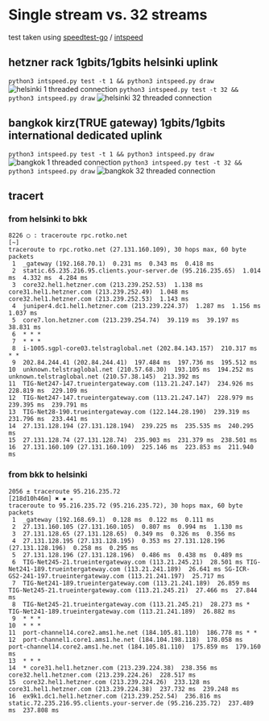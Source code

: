 # Single stream vs. 32 streams

test taken using [speedtest-go](https://github.com/showwin/speedtest-go) / [intspeed](https://github.com/rotkonetworks/intspeed)

## hetzner rack 1gbits/1gbits helsinki uplink
```python3 intspeed.py test -t 1 && python3 intspeed.py draw```
![helsinki 1 threaded connection](speedtest-hetzner-rack-1thread.png)
```python3 intspeed.py test -t 32 && python3 intspeed.py draw```
![helsinki 32 threaded connection](speedtest-hetzner-rack-32thread.png)

## bangkok kirz(TRUE gateway) 1gbits/1gbits international dedicated uplink
```python3 intspeed.py test -t 1 && python3 intspeed.py draw```
![bangkok 1 threaded connection](speedtest-bkk-1thread.png)
```python3 intspeed.py test -t 32 && python3 intspeed.py draw```
![bangkok 32 threaded connection](speedtest-bkk-32thread.png)

## tracert

### from helsinki to bkk
```
8226 ◯ : traceroute rpc.rotko.net                                                                                                    [~]
traceroute to rpc.rotko.net (27.131.160.109), 30 hops max, 60 byte packets
 1  _gateway (192.168.70.1)  0.231 ms  0.343 ms  0.418 ms
 2  static.65.235.216.95.clients.your-server.de (95.216.235.65)  1.014 ms  4.332 ms  4.284 ms
 3  core32.hel1.hetzner.com (213.239.252.53)  1.138 ms core31.hel1.hetzner.com (213.239.252.49)  1.048 ms core32.hel1.hetzner.com (213.239.252.53)  1.143 ms
 4  juniper4.dc1.hel1.hetzner.com (213.239.224.37)  1.287 ms  1.156 ms  1.037 ms
 5  core7.lon.hetzner.com (213.239.254.74)  39.119 ms  39.197 ms  38.831 ms
 6  * * *
 7  * * *
 8  i-1005.sgpl-core03.telstraglobal.net (202.84.143.157)  210.317 ms * *
 9  202.84.244.41 (202.84.244.41)  197.484 ms  197.736 ms  195.512 ms
10  unknown.telstraglobal.net (210.57.68.30)  193.105 ms  194.252 ms unknown.telstraglobal.net (210.57.38.145)  213.392 ms
11  TIG-Net247-147.trueintergateway.com (113.21.247.147)  234.926 ms  228.819 ms  229.109 ms
12  TIG-Net247-147.trueintergateway.com (113.21.247.147)  228.979 ms  239.395 ms  239.791 ms
13  TIG-Net28-190.trueintergateway.com (122.144.28.190)  239.319 ms  231.796 ms  233.441 ms
14  27.131.128.194 (27.131.128.194)  239.225 ms  235.535 ms  240.295 ms
15  27.131.128.74 (27.131.128.74)  235.903 ms  231.379 ms  238.501 ms
16  27.131.160.109 (27.131.160.109)  225.146 ms  223.853 ms  211.940 ms
```

### from bkk to helsinki
```
2056 ± traceroute 95.216.235.72                                                                                       [218d10h46m] ✖ ✹ ✭
traceroute to 95.216.235.72 (95.216.235.72), 30 hops max, 60 byte packets
 1  _gateway (192.168.69.1)  0.128 ms  0.122 ms  0.111 ms
 2  27.131.160.105 (27.131.160.105)  0.807 ms  0.994 ms  1.130 ms
 3  27.131.128.65 (27.131.128.65)  0.349 ms  0.326 ms  0.356 ms
 4  27.131.128.195 (27.131.128.195)  0.353 ms 27.131.128.196 (27.131.128.196)  0.258 ms  0.295 ms
 5  27.131.128.196 (27.131.128.196)  0.486 ms  0.438 ms  0.489 ms
 6  TIG-Net245-21.trueintergateway.com (113.21.245.21)  28.501 ms TIG-Net241-189.trueintergateway.com (113.21.241.189)  26.641 ms SG-ICR-GS2-241-197.trueintergateway.com (113.21.241.197)  25.717 ms
 7  TIG-Net241-189.trueintergateway.com (113.21.241.189)  26.859 ms TIG-Net245-21.trueintergateway.com (113.21.245.21)  27.466 ms  27.844 ms
 8  TIG-Net245-21.trueintergateway.com (113.21.245.21)  28.273 ms * TIG-Net241-189.trueintergateway.com (113.21.241.189)  26.882 ms
 9  * * *
10  * * *
11  port-channel14.core2.ams1.he.net (184.105.81.110)  186.778 ms * *
12  port-channel1.core1.ams1.he.net (184.104.198.118)  178.058 ms port-channel14.core2.ams1.he.net (184.105.81.110)  175.859 ms  179.160 ms
13  * * *
14  * core31.hel1.hetzner.com (213.239.224.38)  238.356 ms core32.hel1.hetzner.com (213.239.224.26)  228.517 ms
15  core32.hel1.hetzner.com (213.239.224.26)  233.128 ms core31.hel1.hetzner.com (213.239.224.38)  237.732 ms  239.248 ms
16  ex9k1.dc1.hel1.hetzner.com (213.239.252.54)  236.816 ms static.72.235.216.95.clients.your-server.de (95.216.235.72)  237.489 ms  237.808 ms
```
